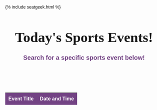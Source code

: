 {% include seatgeek.html %}




<h1>Today's Sports Events!</h1>
<h2>Search for a specific sports event below!<h2>


<html>
<head>
  <title>Event List</title>
  <!--<link rel="stylesheet" href="https://fonts.googleapis.com/css?family=Courgette">-->
  <link rel="stylesheet" type="text/css" href="https://cdn.datatables.net/1.10.25/css/jquery.dataTables.min.css">
  <style>
    #eventTable td {
      color: black;
    }
    div.dataTables_wrapper div.dataTables_filter label {
        color: white;
    }
      body {
      font-family: Arial, sans-serif;
    }
    #eventTable {
      border-collapse: collapse;
      width: 100%;
    }
    #eventTable th,
    #eventTable td {
      padding: 10px;
      text-align: left;
    }
    #eventTable th {
      background-color: #724283;
      color: white;
    }
    #eventTable tbody tr:nth-child(even) {
      background-color: #f2f2f2;
    }
    #eventTable tbody tr:hover {
      background-color: #724283;
    }
    div.dataTables_wrapper div.dataTables_filter label {
      color: white;
    }
    h1 {
    text-align: center;
    margin-bottom: 10px;
    font-size: 45px;
    font-family: 'FontName', Courgette;
    }
    h2 {
    text-align: center;
    margin-bottom: 100px;
    font-size: 20px;
    color: #724283;
  }
  </style>
</head>
<body>
  <table id="eventTable">
    <thead>
      <tr>
        <th class="sortable" data-sort="title">Event Title</th>
        <th class="sortable" data-sort="datetime_local">Date and Time</th>
      </tr>
    </thead>
    <tbody>
      <!-- Event data will be inserted dynamically here -->
    </tbody>
  </table>

  <script src="https://code.jquery.com/jquery-3.6.0.min.js"></script>
  <script src="https://cdn.datatables.net/1.10.25/js/jquery.dataTables.min.js"></script>
  <script>
    $(document).ready(function() {
    var apiUrl = 'https://api.seatgeek.com/2/events?q=sport';
    var clientId = 'MzM3NjkyNzh8MTY4NDgxODg3Mi45OTMyOTk1';
    var clientSecret = 'bb0a4e78293d02ac50573254f61e3fd487680ca5678a8c58d1d7656ed5bff1f8';
    $.ajax({
      url: apiUrl,
      data: {
        client_id: clientId,
        client_secret: clientSecret
      },
      success: function(response) {
        var events = response.events;
        var tableBody = $('#eventTable tbody');
        $.each(events, function(index, event) {
          // Format the date in "month/day/year" format
          var date = new Date(event.datetime_local).toLocaleDateString(undefined, {
            month: 'numeric',
            day: 'numeric',
            year: 'numeric'
          });
          // Format the time in "2:00" format
          var time = new Date(event.datetime_local).toLocaleTimeString(undefined, {
            hour: 'numeric',
            minute: '2-digit'
          });
          var newRow = '<tr>' +
            '<td>' + event.title + '</td>' +
            '<td>' + date + ' ' + time + '</td>' +
            '</tr>';
          tableBody.append(newRow);
        });
        $('#eventTable').DataTable();
      },
      error: function(xhr, status, error) {
        console.log('Error:', error);
      }
    });
  });
</script>
</body>
</html>
